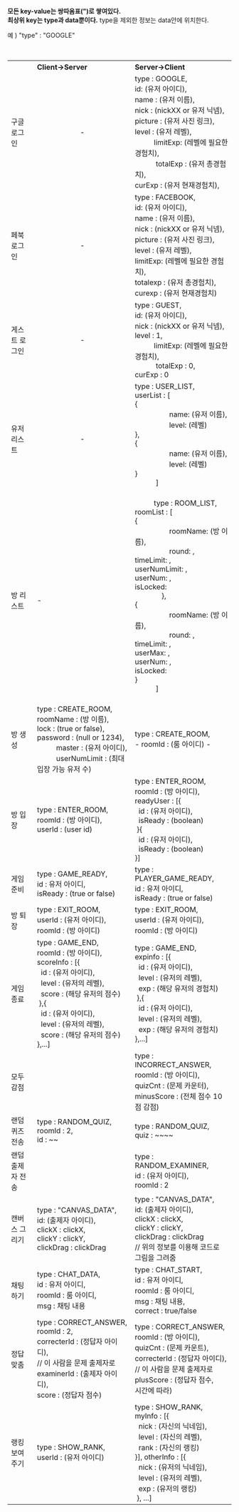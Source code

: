 <b>모든 key-value는 쌍따옴표(")로 쌓여있다.</b><br>
<b>최상위 key는 type과 data뿐이다.</b> type을 제외한 정보는 data안에 위치한다.<br>

예 ) "type" : "GOOGLE"

<table>
    <tbody>
    <tr>
        <th></th>
        <th align=left>Client->Server</th>
        <th align=left>Server->Client</th>
    </tr>
    <tr>
        <td>구글 로그인</td>
        <td align="center">-</td>
        <td>
            type : GOOGLE,<br>
            id: (유저 아이디),<br>
            name : (유저 이름),<br>
            nick : (nickXX or 유저 닉넴),<br>
            picture : (유저 사진 링크),<br>
            level : (유저 레벨),<br>
            limitExp: (레벨에 필요한 경험치),<br>
            totalExp : (유저 총경험치),<br>
            curExp : (유저 현재경험치),<br>
        </td>
    </tr>
    <tr>
        <td>페북 로그인</td>
        <td align="center">-</td>
        <td>
            type : FACEBOOK,<br>
            id: (유저 아이디),<br>
            name : (유저 이름),<br>
            nick : (nickXX or 유저 닉넴),<br>
            picture : (유저 사진 링크),<br>
            level : (유저 레벨),<br>
            limitExp: (레벨에 필요한 경험치),<br>
            totalexp : (유저 총경험치),<br>
            curexp : (유저 현재경험치)<br>
        </td>
    </tr>
    <tr>
        <td>게스트 로그인</td>
        <td align="center">-</td>
        <td>
            type : GUEST,<br>
            id: (유저 아이디),<br>
            nick : (nickXX or 유저 닉넴),<br>
            level : 1,<br>
            limitExp: (레벨에 필요한 경험치),<br>
            totalExp : 0,<br>
            curExp : 0<br>
        </td>
    </tr>
    <tr>
        <td>유저 리스트</td>
        <td align="center">-</td>
        <td>
            type : USER_LIST,<br>
            userList : [<br>
                {<br>
                    name: (유저 이름),<br>
                    level: (레벨)<br>
                },<br>
                {<br>
                    name: (유저 이름),<br>
                    level: (레벨)<br>
                }<br>
            ]<br>
    </tr>
    <tr>
        <td>방 리스트</td>
        <td>-</td>
        <td>
            type : ROOM_LIST,<br>
            roomList : [<br>
                {<br>
                    roomName: (방 이름),<br>
                    round: ,<br>
                    timeLimit: ,<br>
                    userNumLimit: ,<br>
                    userNum: ,<br>
                    isLocked: <br>
                },<br>
                {<br>
                    roomName: (방 이름),<br>
                    round: ,<br>
                    timeLimit: ,<br>
                    userMax: ,<br>
                    userNum: ,<br>
                    isLocked: <br>
                }<br>
            ]<br>
        </td>
    <tr>
        <td>방 생성</td>
        <td>
            type : CREATE_ROOM,<br>
            roomName : (방 이름),<br>
            lock : (true or false),<br>
            password : (null or 1234),<br>
            master : (유저 아이디), <br>
            userNumLimit : (최대 입장 가능 유저 수)
        </td>
        <td>type : CREATE_ROOM,<br>
-            roomId : (룸 아이디)
-        </td>
    </tr>
    <tr>
        <td>방 입장</td>
        <td> type : ENTER_ROOM,<br>
            roomId : (방 아이디),<br>
            userId : (user id)
        </td>
        <td>type : ENTER_ROOM,<br>
            roomId : (방 아이디),<br>
            readyUser : [{<br>
            &nbsp;&nbsp;id : (유저 아이디),<br>
            &nbsp;&nbsp;isReady : (boolean)
            <br>&nbsp;}{<br>
            &nbsp;&nbsp;id : (유저 아이디),<br>
            &nbsp;&nbsp;isReady : (boolean)
            <br>}]
        </td>
    </tr>
    <tr>
        <td> 게임 준비</td>
        <td> type : GAME_READY,<br>
            id : 유저 아이디,<br>
            isReady : (true or false)
        </td>
        <td> type : PLAYER_GAME_READY,<br>
            id : 유저 아이디,<br>
            isReady : (true or false)
        </td>
    </tr>
    <tr>
        <td>방 퇴장</td>
        <td> type : EXIT_ROOM,<br>
            userId : (유저 아이디),<br>
            roomId : (방 아이디)
        </td>
        <td> type : EXIT_ROOM,<br>
            userId : (유저 아이디),<br>
            roomId : (방 아이디)
        </td>
    </tr>
    <tr>
        <td>게임 종료</td>
        <td> type : GAME_END,<br>
            roomId : (방 아이디),<br>
            scoreInfo : [{<br>
            &nbsp;&nbsp;id : (유저 아이디),<br>
            &nbsp;&nbsp;level : (유저의 레벨),<br>
            &nbsp;&nbsp;score : (해당 유저의 점수)
            <br>&nbsp;},{<br>
            &nbsp;&nbsp;id : (유저 아이디),<br>
            &nbsp;&nbsp;level : (유저의 레벨),<br>
            &nbsp;&nbsp;score : (해당 유저의 점수)
            <br>},...]
        </td>
        <td> type : GAME_END,<br>
            expinfo : [{<br>
            &nbsp;&nbsp;id : (유저 아이디),<br>
            &nbsp;&nbsp;level : (유저의 레벨),<br>
            &nbsp;&nbsp;exp : (해당 유저의 경험치)
            <br>&nbsp;},{<br>
            &nbsp;&nbsp;id : (유저 아이디),<br>
            &nbsp;&nbsp;level : (유저의 레벨),<br>
            &nbsp;&nbsp;exp : (해당 유저의 경험치)
            <br>},...]
        </td>
        </tr>
    <tr>
        <td>모두 감점</td>
        <td></td>
        <td>type : INCORRECT_ANSWER,<br>
            roomId : (방 아이디),<br>
            quizCnt : (문제 카운터),<br>
            minusScore : (전체 점수 10점 감점)
        </td>
    </tr>
    <tr>
        <td>랜덤 퀴즈 전송</td>
        <td> type : RANDOM_QUIZ,<br>
            roomId : 2,<br>
            id : ~~
        </td>
        <td> type : RANDOM_QUIZ,<br>
            quiz : ~~~~
        </td>
    </tr>
    <tr>
        <td>랜덤 출제자 전송</td>
        <td></td>
        <td>type : RANDOM_EXAMINER,<br>
            id : (유저 아이디),<br>
            roomId : 2
        </td>
    </tr>
    <tr>
    	<td>캔버스 그리기</td>
    	<td>
        	type : "CANVAS_DATA",<br>
            id: (출제자 아이디),<br>
            clickX : clickX,<br>
            clickY : clickY,<br>
            clickDrag : clickDrag
         </td>
         <td>
        	type : "CANVAS_DATA",<br>
            id: (출제자 아이디),<br>
            clickX : clickX,<br>
            clickY : clickY,<br>
            clickDrag : clickDrag<br>
            // 위의 정보를 이용해 코드로 그림을 그려줌
         </td>
    </tr>
    <tr>
        <td>채팅하기</td>
        <td> type : CHAT_DATA,<br>
            id : 유저 아이디,<br>
            roomId : 룸 아이디,<br>
            msg : 채팅 내용
        </td>
        <td>type : CHAT_START,<br>
            id : 유저 아이디,<br>
            roomId : 룸 아이디,<br>
            msg : 채팅 내용,<br>
            correct : true/false
        </td>
    </tr>
    <tr>
        <td>정답 맞춤</td>
        <td> type : CORRECT_ANSWER,<br>
            roomId : 2,<br>
            correcterId : (정답자 아이디),<br>
            // 이 사람을 문제 출제자로<br>
            examinerId : (출제자 아이디),<br>
            score : (정답자 점수)
        </td>
        <td> type : CORRECT_ANSWER,<br>
            roomId : (방 아이디),<br>
            quizCnt : (문제 카운트),<br>
            correcterId : (정답자 아이디),<br>
            // 이 사람을 문제 출제자로<br>
            plusScore : (정답자 점수,<br> 시간에 따라)
        </td>
    </tr>
    <tr>
        <td>랭킹 보여주기</td>
        <td> type : SHOW_RANK,<br>
            userId : (유저 아이디)
        </td>
        <td> type : SHOW_RANK,<br>
            myInfo : [{<br>
            &nbsp;&nbsp;nick : (자신의 닉네임),<br>
            &nbsp;&nbsp;level : (자신의 레벨),<br>
            &nbsp;&nbsp;rank : (자신의 랭킹)
            <br>}], otherInfo : [{<br>
            &nbsp;&nbsp;nick : (유저의 닉네임),<br>
            &nbsp;&nbsp;level : (유저의 레벨),<br>
            &nbsp;&nbsp;exp : (유저의 랭킹)
            <br>&nbsp;}, ...]
        </td>
    </tr>
    </tbody>
</table>